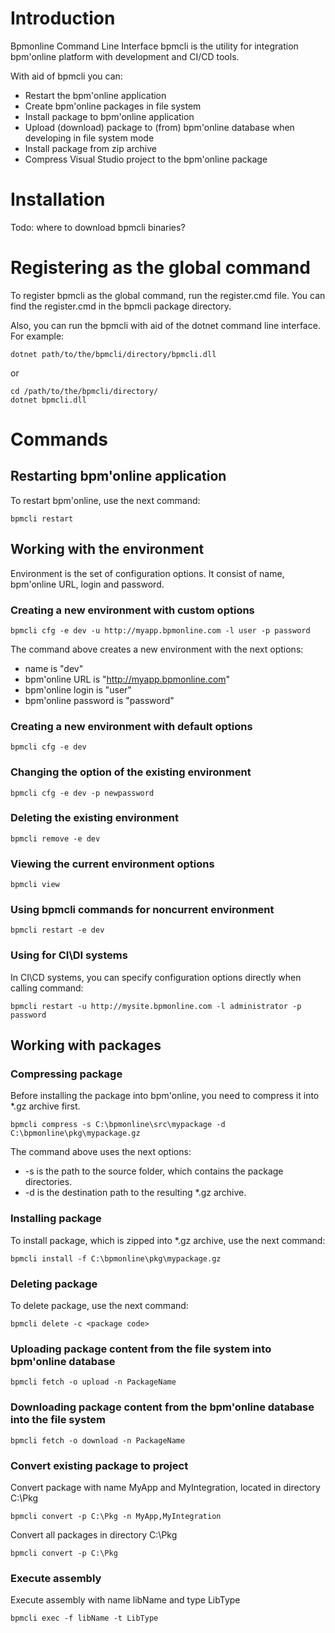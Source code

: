 # Introduction

Bpmonline Command Line Interface bpmcli is the utility for integration bpm'online platform with development and CI/CD tools.

With aid of bpmcli you can:
- Restart the bpm'online application
- Create bpm'online packages in file system
- Install package to bpm'online application
- Upload (download) package to (from) bpm'online database when developing in file system mode
- Install package from zip archive
- Compress Visual Studio project to the bpm'online package

# Installation

Todo: where to download bpmcli binaries?

# Registering as the global command

To register bpmcli as the global command, run the register.cmd file. You can find the register.cmd in the bpmcli package directory.

Also, you can run the bpmcli with aid of the dotnet command line interface. For example:

```
dotnet path/to/the/bpmcli/directory/bpmcli.dll
```
or

```
cd /path/to/the/bpmcli/directory/
dotnet bpmcli.dll
```
# Commands

## Restarting bpm'online application

To restart bpm'online, use the next command:

```
bpmcli restart
```
## Working with the environment

Environment is the set of configuration options. It consist of name, bpm'online URL, login and password.

### Creating a new environment with custom options

```
bpmcli cfg -e dev -u http://myapp.bpmonline.com -l user -p password
```
The command above creates a new environment with the next options:
- name is "dev"
- bpm'online URL is "http://myapp.bpmonline.com"
- bpm'online login is "user"
- bpm'online password is "password"

### Creating a new environment with default options

```
bpmcli cfg -e dev
```

### Changing the option of the existing environment

```
bpmcli cfg -e dev -p newpassword
```

### Deleting the existing environment

```
bpmcli remove -e dev
```

### Viewing the current environment options

```
bpmcli view
```

### Using bpmcli commands for noncurrent environment

```
bpmcli restart -e dev
```
### Using for CI\DI systems
In CI\CD systems, you can specify configuration options directly when calling command:
```
bpmcli restart -u http://mysite.bpmonline.com -l administrator -p password
```

## Working with packages

### Compressing package

Before installing the package into bpm'online, you need to compress it into *.gz archive first.
```
bpmcli compress -s C:\bpmonline\src\mypackage -d C:\bpmonline\pkg\mypackage.gz
```
The command above uses the next options:
- -s is the path to the source folder, which contains the package directories.
- -d is the destination path to the resulting *.gz archive.

### Installing package

To install package, which is zipped into *.gz archive, use the next command:
```
bpmcli install -f C:\bpmonline\pkg\mypackage.gz
```

### Deleting package

To delete package, use the next command:
```
bpmcli delete -c <package code>
```

### Uploading package content from the file system into bpm'online database
```
bpmcli fetch -o upload -n PackageName
```
### Downloading package content from the bpm'online database into the file system

```
bpmcli fetch -o download -n PackageName
```

### Convert existing package to project

Convert package with name MyApp and MyIntegration, located in directory C:\Pkg
```
bpmcli convert -p C:\Pkg -n MyApp,MyIntegration
```

Convert all packages in directory C:\Pkg
```
bpmcli convert -p C:\Pkg
```

### Execute assembly

Execute assembly with name libName and type LibType
```
bpmcli exec -f libName -t LibType
```
